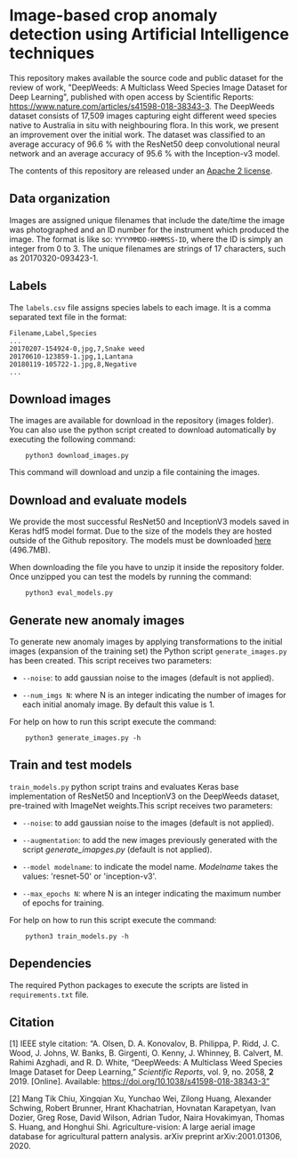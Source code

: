 # Image-based crop anomaly detection using Artificial Intelligence techniques

This repository makes available the source code and public dataset for the review of work, "DeepWeeds: A Multiclass Weed Species Image Dataset for Deep Learning", published with open access by Scientific Reports: https://www.nature.com/articles/s41598-018-38343-3. The DeepWeeds dataset consists of 17,509 images capturing eight different weed species native to Australia in situ with neighbouring flora. In this work, we present an improvement over the initial work. The dataset was classified to an average accuracy of 96.6 % with the ResNet50 deep convolutional neural network and an average accuracy of 95.6 % with the Inception-v3 model.

The contents of this repository are released under an [Apache 2 license](https://github.com/josemenber/image-based-crop-anomaly-detection/blob/master/LICENSE).

## Data organization

Images are assigned unique filenames that include the date/time the image was photographed and an ID number for the instrument which produced the image. The format is like so: `YYYYMMDD-HHMMSS-ID`, where the ID is simply an integer from 0 to 3. The unique filenames are strings of 17 characters, such as 20170320-093423-1.

## Labels

The `labels.csv` file assigns species labels to each image. It is a comma separated text file in the format:

```
Filename,Label,Species
...
20170207-154924-0,jpg,7,Snake weed
20170610-123859-1.jpg,1,Lantana
20180119-105722-1.jpg,8,Negative
...
```

## Download images

The images are available for download in the repository (images folder). You can also use the python script created to download automatically by executing the following command: 

```
    python3 download_images.py
```

This command will download and unzip a file containing the images.

## Download and evaluate models

We provide the most successful ResNet50 and InceptionV3 models saved in Keras hdf5 model format. Due to the size of the models they are hosted outside of the Github repository. The models must be downloaded [here](https://drive.google.com/file/d/1tGmL8fX2pdlkjepKWdfw_I1pFpRXnd2S/view?usp=sharing) (496.7MB). 

When downloading the file you have to unzip it inside the repository folder. Once unzipped you can test the models by running the command: 

```
    python3 eval_models.py
```

## Generate new anomaly images

To generate new anomaly images by applying transformations to the initial images (expansion of the training set) the Python script `generate_images.py` has been created. This script receives two parameters:

* `--noise`: to add gaussian noise to the images (default is not applied).
    
* `--num_imgs N`: where N is an integer indicating the number of images for each initial anomaly image. By default this value is 1.


For help on how to run this script execute the command:

```
    python3 generate_images.py -h
```

## Train and test models

`train_models.py` python script trains and evaluates Keras base implementation of ResNet50 and InceptionV3 on the DeepWeeds dataset, pre-trained with ImageNet weights.This script receives two parameters:

* `--noise`: to add gaussian noise to the images (default is not applied).

* `--augmentation`: to add the new images previously generated with the script *generate_imapges.py*  (default is not applied).

* `--model modelname`: to indicate the model name. *Modelname* takes the values: 'resnet-50' or 'inception-v3'.
    
* `--max_epochs N`: where N is an integer indicating the maximum number of epochs for training.

For help on how to run this script execute the command:

```
    python3 train_models.py -h
```


## Dependencies

The required Python packages to execute the scripts are listed in `requirements.txt` file.

## Citation

[1] IEEE style citation: “A. Olsen, D. A. Konovalov, B. Philippa, P. Ridd, J. C. Wood, J. Johns, W. Banks, B. Girgenti, O. Kenny, J. Whinney, B. Calvert, M. Rahimi Azghadi, and R. D. White, “DeepWeeds: A Multiclass Weed Species Image Dataset for Deep Learning,” *Scientific Reports*, vol. 9, no. 2058, **2** 2019. [Online]. Available: https://doi.org/10.1038/s41598-018-38343-3”

[2] Mang Tik Chiu, Xingqian Xu, Yunchao Wei, Zilong Huang, Alexander Schwing, Robert Brunner, Hrant Khachatrian, Hovnatan Karapetyan, Ivan Dozier, Greg Rose, David Wilson, Adrian Tudor, Naira Hovakimyan, Thomas S. Huang, and Honghui Shi. Agriculture-vision: A large aerial image database for agricultural pattern analysis. arXiv preprint arXiv:2001.01306, 2020.
